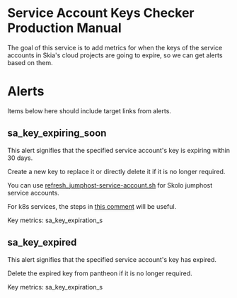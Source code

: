 Service Account Keys Checker Production Manual
==============================================

The goal of this service is to add metrics for when the keys of the service
accounts in Skia's cloud projects are going to expire, so we can get alerts
based on them.

Alerts
======

Items below here should include target links from alerts.

sa_key_expiring_soon
--------------------

This alert signifies that the specified service account's key is expiring
within 30 days.

Create a new key to replace it or directly delete it if it is no longer
required.

You can use [refresh_jumphost-service-account.sh](https://skia.googlesource.com/buildbot/+/main/skolo/refresh-jumphost-service-account.sh)
for Skolo jumphost service accounts.

For k8s services, the steps in [this comment](https://bugs.chromium.org/p/skia/issues/detail?id=12496#c1)
will be useful.

Key metrics: sa_key_expiration_s

sa_key_expired
--------------

This alert signifies that the specified service account's key has expired.

Delete the expired key from pantheon if it is no longer required.

Key metrics: sa_key_expiration_s
